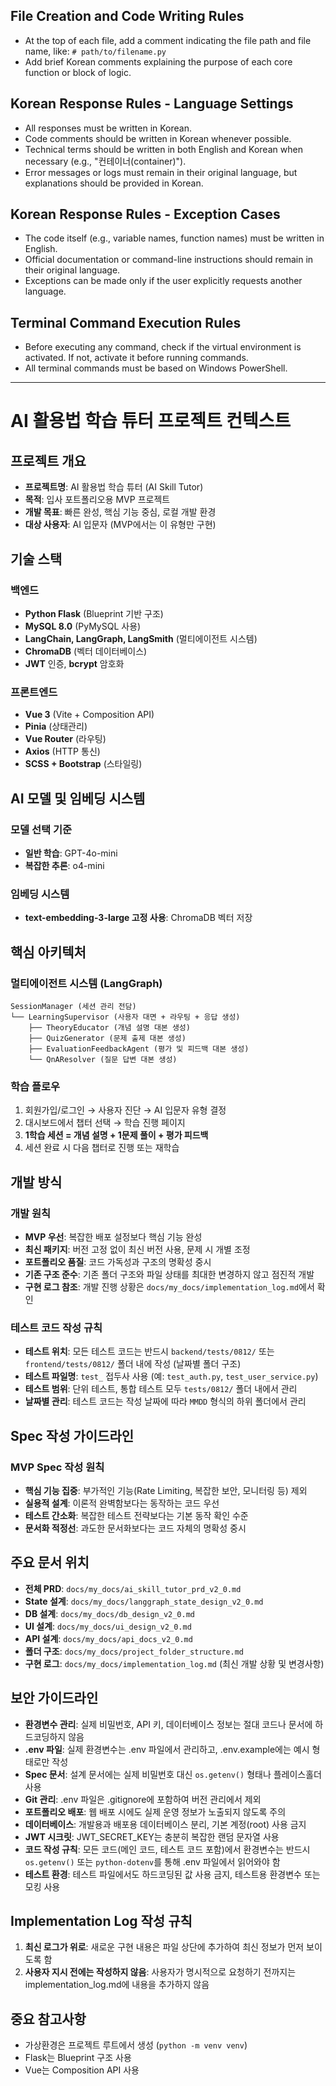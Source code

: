 ## File Creation and Code Writing Rules

 - At the top of each file, add a comment indicating the file path and file name, like: `# path/to/filename.py`
 - Add brief Korean comments explaining the purpose of each core function or block of logic.


## Korean Response Rules - Language Settings

 - All responses must be written in Korean.
 - Code comments should be written in Korean whenever possible.
 - Technical terms should be written in both English and Korean when necessary (e.g., "컨테이너(container)").
 - Error messages or logs must remain in their original language, but explanations should be provided in Korean.

## Korean Response Rules - Exception Cases

 - The code itself (e.g., variable names, function names) must be written in English.
 - Official documentation or command-line instructions should remain in their original language.
 - Exceptions can be made only if the user explicitly requests another language.

## Terminal Command Execution Rules

 - Before executing any command, check if the virtual environment is activated. If not, activate it before running commands.
 - All terminal commands must be based on Windows PowerShell.

---

# AI 활용법 학습 튜터 프로젝트 컨텍스트

## 프로젝트 개요
- **프로젝트명**: AI 활용법 학습 튜터 (AI Skill Tutor)
- **목적**: 입사 포트폴리오용 MVP 프로젝트
- **개발 목표**: 빠른 완성, 핵심 기능 중심, 로컬 개발 환경
- **대상 사용자**: AI 입문자 (MVP에서는 이 유형만 구현)

## 기술 스택

### 백엔드
- **Python Flask** (Blueprint 기반 구조)
- **MySQL 8.0** (PyMySQL 사용)
- **LangChain, LangGraph, LangSmith** (멀티에이전트 시스템)
- **ChromaDB** (벡터 데이터베이스)
- **JWT** 인증, **bcrypt** 암호화

### 프론트엔드
- **Vue 3** (Vite + Composition API)
- **Pinia** (상태관리)
- **Vue Router** (라우팅)
- **Axios** (HTTP 통신)
- **SCSS + Bootstrap** (스타일링)

## AI 모델 및 임베딩 시스템

### 모델 선택 기준
- **일반 학습**: GPT-4o-mini
- **복잡한 추론**: o4-mini

### 임베딩 시스템
- **text-embedding-3-large 고정 사용**: ChromaDB 벡터 저장

## 핵심 아키텍처

### 멀티에이전트 시스템 (LangGraph)
```
SessionManager (세션 관리 전담)
└── LearningSupervisor (사용자 대면 + 라우팅 + 응답 생성)
    ├── TheoryEducator (개념 설명 대본 생성)
    ├── QuizGenerator (문제 출제 대본 생성)
    ├── EvaluationFeedbackAgent (평가 및 피드백 대본 생성)
    └── QnAResolver (질문 답변 대본 생성)
```

### 학습 플로우
1. 회원가입/로그인 → 사용자 진단 → AI 입문자 유형 결정
2. 대시보드에서 챕터 선택 → 학습 진행 페이지
3. **1학습 세션 = 개념 설명 + 1문제 풀이 + 평가 피드백**
4. 세션 완료 시 다음 챕터로 진행 또는 재학습

## 개발 방식

### 개발 원칙
- **MVP 우선**: 복잡한 배포 설정보다 핵심 기능 완성
- **최신 패키지**: 버전 고정 없이 최신 버전 사용, 문제 시 개별 조정
- **포트폴리오 품질**: 코드 가독성과 구조의 명확성 중시
- **기존 구조 준수**: 기존 폴더 구조와 파일 상태를 최대한 변경하지 않고 점진적 개발
- **구현 로그 참조**: 개발 진행 상황은 `docs/my_docs/implementation_log.md`에서 확인

### 테스트 코드 작성 규칙
- **테스트 위치**: 모든 테스트 코드는 반드시 `backend/tests/0812/` 또는 `frontend/tests/0812/` 폴더 내에 작성 (날짜별 폴더 구조)
- **테스트 파일명**: `test_` 접두사 사용 (예: `test_auth.py`, `test_user_service.py`)
- **테스트 범위**: 단위 테스트, 통합 테스트 모두 `tests/0812/` 폴더 내에서 관리
- **날짜별 관리**: 테스트 코드는 작성 날짜에 따라 `MMDD` 형식의 하위 폴더에서 관리

## Spec 작성 가이드라인

### MVP Spec 작성 원칙
- **핵심 기능 집중**: 부가적인 기능(Rate Limiting, 복잡한 보안, 모니터링 등) 제외
- **실용적 설계**: 이론적 완벽함보다는 동작하는 코드 우선
- **테스트 간소화**: 복잡한 테스트 전략보다는 기본 동작 확인 수준
- **문서화 적정선**: 과도한 문서화보다는 코드 자체의 명확성 중시


## 주요 문서 위치
- **전체 PRD**: `docs/my_docs/ai_skill_tutor_prd_v2_0.md`
- **State 설계**: `docs/my_docs/langgraph_state_design_v2_0.md`
- **DB 설계**: `docs/my_docs/db_design_v2_0.md`
- **UI 설계**: `docs/my_docs/ui_design_v2_0.md`
- **API 설계**: `docs/my_docs/api_docs_v2_0.md`
- **폴더 구조**: `docs/my_docs/project_folder_structure.md`
- **구현 로그**: `docs/my_docs/implementation_log.md` (최신 개발 상황 및 변경사항)

## 보안 가이드라인
- **환경변수 관리**: 실제 비밀번호, API 키, 데이터베이스 정보는 절대 코드나 문서에 하드코딩하지 않음
- **.env 파일**: 실제 환경변수는 .env 파일에서 관리하고, .env.example에는 예시 형태로만 작성
- **Spec 문서**: 설계 문서에는 실제 비밀번호 대신 `os.getenv()` 형태나 플레이스홀더 사용
- **Git 관리**: .env 파일은 .gitignore에 포함하여 버전 관리에서 제외
- **포트폴리오 배포**: 웹 배포 시에도 실제 운영 정보가 노출되지 않도록 주의
- **데이터베이스**: 개발용과 배포용 데이터베이스 분리, 기본 계정(root) 사용 금지
- **JWT 시크릿**: JWT_SECRET_KEY는 충분히 복잡한 랜덤 문자열 사용
- **코드 작성 규칙**: 모든 코드(메인 코드, 테스트 코드 포함)에서 환경변수는 반드시 `os.getenv()` 또는 `python-dotenv`를 통해 .env 파일에서 읽어와야 함
- **테스트 환경**: 테스트 파일에서도 하드코딩된 값 사용 금지, 테스트용 환경변수 또는 모킹 사용

## Implementation Log 작성 규칙

1. **최신 로그가 위로**: 새로운 구현 내용은 파일 상단에 추가하여 최신 정보가 먼저 보이도록 함
2. **사용자 지시 전에는 작성하지 않음**: 사용자가 명시적으로 요청하기 전까지는 implementation_log.md에 내용을 추가하지 않음

## 중요 참고사항
- 가상환경은 프로젝트 루트에서 생성 (`python -m venv venv`)
- Flask는 Blueprint 구조 사용
- Vue는 Composition API 사용
